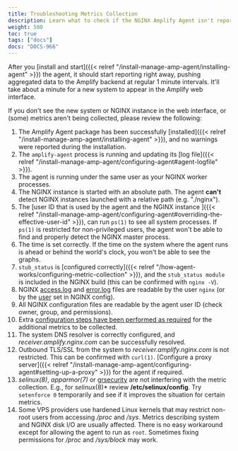 ```yaml
---
title: Troubleshooting Metrics Collection
description: Learn what to check if the NGINX Amplify Agent isn't reporting metrics.
weight: 500
toc: true
tags: ["docs"]
docs: "DOCS-966"
---
```


After you [install and start]({{< relref "/install-manage-amp-agent/installing-agent" >}}) the agent, it should start reporting right away, pushing aggregated data to the Amplify backend at regular 1 minute intervals. It'll take about a minute for a new system to appear in the Amplify web interface.

If you don't see the new system or NGINX instance in the web interface, or (some) metrics aren't being collected, please review the following:

  1. The Amplify Agent package has been successfully [installed]({{< relref "/install-manage-amp-agent/installing-agent" >}}), and no warnings were reported during the installation.
  2. The `amplify-agent` process is running and updating its [log file]({{< relref "/install-manage-amp-agent/configuring-agent#agent-logfile" >}}).
  3. The agent is running under the same user as your NGINX worker processes.
  4. The NGINX instance is started with an absolute path. The agent **can't** detect NGINX instances launched with a relative path (e.g. "./nginx").
  5. The [user ID that is used by the agent and the NGINX instance ]({{< relref "/install-manage-amp-agent/configuring-agent#overriding-the-effective-user-id" >}}), can run `ps(1)` to see all system processes. If `ps(1)` is restricted for non-privileged users, the agent won't be able to find and properly detect the NGINX master process.
  6. The time is set correctly. If the time on the system where the agent runs is ahead or behind the world's clock, you won't be able to see the graphs.
  7. `stub_status` is [configured correctly]({{< relref "/how-agent-works/configuring-metric-collection" >}}), and the `stub_status module` is included in the NGINX build (this can be confirmed with `nginx -V`).
  8. NGINX [access.log](http://nginx.org/en/docs/http/ngx_http_log_module.html) and [error.log](http://nginx.org/en/docs/ngx_core_module.html#error_log) files are readable by the user `nginx` (or by the [user](http://nginx.org/en/docs/ngx_core_module.html#user) set in NGINX config).
  9. All NGINX configuration files are readable by the agent user ID (check owner, group, and permissions).
  10. Extra [configuration steps have been performed as required](/metrics-metadata/nginx-metrics#additional-nginx-metrics) for the additional metrics to be collected.
  11. The system DNS resolver is correctly configured, and *receiver.amplify.nginx.com* can be successfully resolved.
  12. Outbound TLS/SSL from the system to *receiver.amplify.nginx.com* is not restricted. This can be confirmed with `curl(1)`. [Configure a proxy server]({{< relref "/install-manage-amp-agent/configuring-agent#setting-up-a-proxy" >}}) for the agent if required.
  13. *selinux(8)*, *apparmor(7)* or [grsecurity](https://grsecurity.net) are not interfering with the metric collection. E.g., for _selinux_(8)* review **/etc/selinux/config**. Try `setenforce 0` temporarily and see if it improves the situation for certain metrics.
  14. Some VPS providers use hardened Linux kernels that may restrict non-root users from accessing */proc* and */sys*. Metrics describing system and NGINX disk I/O are usually affected. There is no easy workaround except for allowing the agent to run as `root`. Sometimes fixing permissions for */proc* and */sys/block* may work.
  